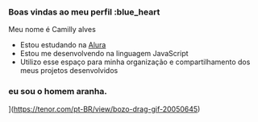 ### Boas vindas ao meu perfil :blue_heart

Meu nome é Camilly alves

- Estou estudando na [Alura](https://www.alura.com.br)
- Estou me desenvolvendo na linguagem JavaScript
- Utilizo esse espaço para minha organização e compartilhamento dos meus projetos desenvolvidos

### eu sou o homem aranha.



](https://tenor.com/pt-BR/view/bozo-drag-gif-20050645)
